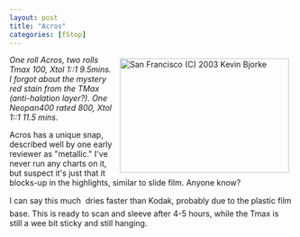 ```yaml
---
layout: post
title: "Acros"
categories: [fStop]
---
```

<img align="right" src="http://www.botzilla.com/bpix/mar03g-08.jpg" width=300 height=203 hspace=8 vspace=6 title="San Francisco (C) 2003 Kevin Bjorke"><i>One roll Acros, two rolls Tmax 100, Xtol 1::1 9.5mins. I forgot about the mystery red stain from the TMax (anti-halation layer?). One Neopan400 rated 800, Xtol 1::1 11.5 mins.</i>

Acros has a unique snap, described well by one early reviewer as "metallic." I've never run any charts on it, but suspect it's just that it blocks-up in the highlights, similar to slide film. Anyone know?

I can say this much &#151; dries faster than Kodak, probably due to the plastic film base. This is ready to scan and sleeve after 4-5 hours, while the Tmax is still a wee bit sticky and still hanging.


